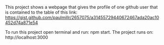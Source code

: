 This project shows a webpage that gives the profile of one github user that is contained to the table of this link: https://gist.github.com/paulmillr/2657075/a31455729440672467ada20ac10452d74a871e54

To run this project open terminal and run: npm start. The project runs on: http://localhost:3000
